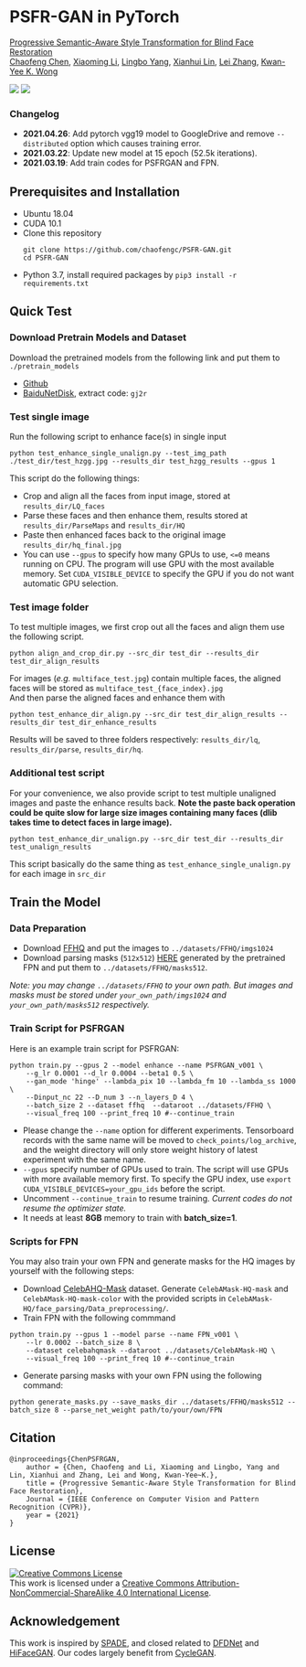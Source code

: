 # PSFR-GAN in PyTorch 

[Progressive Semantic-Aware Style Transformation for Blind Face Restoration](https://arxiv.org/abs/2009.08709)  
[Chaofeng Chen](https://chaofengc.github.io), [Xiaoming Li](https://csxmli2016.github.io/), [Lingbo Yang](https://lotayou.github.io), [Xianhui Lin](https://dblp.org/pid/147/7708.html), [Lei Zhang](https://www4.comp.polyu.edu.hk/~cslzhang/), [Kwan-Yee K. Wong](https://i.cs.hku.hk/~kykwong/)

![](test_dir/test_hzgg.jpg)
![](test_hzgg_results/hq_final.jpg)

### Changelog 
- **2021.04.26**: Add pytorch vgg19 model to GoogleDrive and remove `--distributed` option which causes training error.
- **2021.03.22**: Update new model at 15 epoch (52.5k iterations).
- **2021.03.19**: Add train codes for PSFRGAN and FPN.

## Prerequisites and Installation
- Ubuntu 18.04
- CUDA 10.1  
- Clone this repository
    ```
    git clone https://github.com/chaofengc/PSFR-GAN.git
    cd PSFR-GAN
    ```
- Python 3.7, install required packages by `pip3 install -r requirements.txt`  

## Quick Test

### Download Pretrain Models and Dataset
Download the pretrained models from the following link and put them to `./pretrain_models`  
- [Github](https://github.com/chaofengc/PSFRGAN/releases/tag/v0.1.0)
- [BaiduNetDisk](https://pan.baidu.com/s/1cru3uUASEfGX6p6L0_7gWQ), extract code: `gj2r`

### Test single image
Run the following script to enhance face(s) in single input  
```
python test_enhance_single_unalign.py --test_img_path ./test_dir/test_hzgg.jpg --results_dir test_hzgg_results --gpus 1
```

This script do the following things:
- Crop and align all the faces from input image, stored at `results_dir/LQ_faces`  
- Parse these faces and then enhance them, results stored at `results_dir/ParseMaps` and `results_dir/HQ`  
- Paste then enhanced faces back to the original image `results_dir/hq_final.jpg`  
- You can use `--gpus` to specify how many GPUs to use, `<=0` means running on CPU. The program will use GPU with the most available memory. Set `CUDA_VISIBLE_DEVICE` to specify the GPU if you do not want automatic GPU selection.  

### Test image folder 
To test multiple images, we first crop out all the faces and align them use the following script.  
```
python align_and_crop_dir.py --src_dir test_dir --results_dir test_dir_align_results
```  

For images (*e.g.* `multiface_test.jpg`) contain multiple faces, the aligned faces will be stored as `multiface_test_{face_index}.jpg`  
And then parse the aligned faces and enhance them with  
```
python test_enhance_dir_align.py --src_dir test_dir_align_results --results_dir test_dir_enhance_results
```  
Results will be saved to three folders respectively: `results_dir/lq`, `results_dir/parse`, `results_dir/hq`.   

### Additional test script

For your convenience, we also provide script to test multiple unaligned images and paste the enhance results back. **Note the paste back operation could be quite slow for large size images containing many faces (dlib takes time to detect faces in large image).**
```
python test_enhance_dir_unalign.py --src_dir test_dir --results_dir test_unalign_results
```  
This script basically do the same thing as `test_enhance_single_unalign.py` for each image in `src_dir`

## Train the Model

### Data Preparation

- Download [FFHQ](https://github.com/NVlabs/ffhq-dataset) and put the images to `../datasets/FFHQ/imgs1024`
- Download parsing masks (`512x512`) [HERE](https://drive.google.com/file/d/1eQwO8hKcaluyCnxuZAp0eJVOdgMi30uA/view?usp=sharing) generated by the pretrained FPN and put them to `../datasets/FFHQ/masks512`.

*Note: you may change `../datasets/FFHQ` to your own path. But images and masks must be stored under `your_own_path/imgs1024` and `your_own_path/masks512` respectively.*

### Train Script for PSFRGAN

Here is an example train script for PSFRGAN:

```
python train.py --gpus 2 --model enhance --name PSFRGAN_v001 \
    --g_lr 0.0001 --d_lr 0.0004 --beta1 0.5 \
    --gan_mode 'hinge' --lambda_pix 10 --lambda_fm 10 --lambda_ss 1000 \
    --Dinput_nc 22 --D_num 3 --n_layers_D 4 \
    --batch_size 2 --dataset ffhq  --dataroot ../datasets/FFHQ \
    --visual_freq 100 --print_freq 10 #--continue_train
```
- Please change the `--name` option for different experiments. Tensorboard records with the same name will be moved to `check_points/log_archive`, and the weight directory will only store weight history of latest experiment with the same name.
- `--gpus` specify number of GPUs used to train. The script will use GPUs with more available memory first. To specify the GPU index, use `export CUDA_VISIBLE_DEVICES=your_gpu_ids` before the script.
- Uncomment `--continue_train` to resume training. *Current codes do not resume the optimizer state.* 
- It needs at least **8GB** memory to train with **batch_size=1**. 

### Scripts for FPN

You may also train your own FPN and generate masks for the HQ images by yourself with the following steps: 

- Download [CelebAHQ-Mask](https://github.com/switchablenorms/CelebAMask-HQ) dataset. Generate `CelebAMask-HQ-mask` and `CelebAMask-HQ-mask-color` with the provided scripts in `CelebAMask-HQ/face_parsing/Data_preprocessing/`.
- Train FPN with the following commmand
```
python train.py --gpus 1 --model parse --name FPN_v001 \
    --lr 0.0002 --batch_size 8 \
    --dataset celebahqmask --dataroot ../datasets/CelebAMask-HQ \
    --visual_freq 100 --print_freq 10 #--continue_train
```
- Generate parsing masks with your own FPN using the following command:
```
python generate_masks.py --save_masks_dir ../datasets/FFHQ/masks512 --batch_size 8 --parse_net_weight path/to/your/own/FPN 
```

## Citation
```
@inproceedings{ChenPSFRGAN,
    author = {Chen, Chaofeng and Li, Xiaoming and Lingbo, Yang and Lin, Xianhui and Zhang, Lei and Wong, Kwan-Yee~K.},
    title = {Progressive Semantic-Aware Style Transformation for Blind Face Restoration},
    Journal = {IEEE Conference on Computer Vision and Pattern Recognition (CVPR)},
    year = {2021}
}
```

## License

<a rel="license" href="http://creativecommons.org/licenses/by-nc-sa/4.0/"><img alt="Creative Commons License" style="border-width:0" src="https://i.creativecommons.org/l/by-nc-sa/4.0/88x31.png" /></a><br />This work is licensed under a <a rel="license" href="http://creativecommons.org/licenses/by-nc-sa/4.0/">Creative Commons Attribution-NonCommercial-ShareAlike 4.0 International License</a>.

## Acknowledgement

This work is inspired by [SPADE](https://github.com/NVlabs/SPADE), and closed related to [DFDNet](https://github.com/csxmli2016/DFDNet) and [HiFaceGAN](https://github.com/Lotayou/Face-Renovation). Our codes largely benefit from [CycleGAN](https://github.com/junyanz/pytorch-CycleGAN-and-pix2pix).
